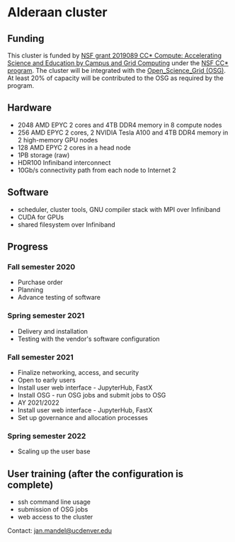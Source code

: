 # Alderaan cluster

## Funding
This cluster is funded by [NSF grant 2019089 CC* Compute: Accelerating Science and Education by Campus and Grid Computing](https://www.nsf.gov/awardsearch/showAward?AWD_ID=2019089)  under the [NSF CC* program](https://www.nsf.gov/publications/pub_summ.jsp?ods_key=nsf20507). The cluster will be integrated with the [Open_Science_Grid (OSG)](https://opensciencegrid.org). At least 20% of capacity will be contributed to the OSG as required by the program.

## Hardware
* 2048 AMD EPYC 2 cores and 4TB DDR4 memory in 8 compute nodes
* 256 AMD EPYC 2 cores, 2 NVIDIA Tesla A100 and 4TB DDR4 memory in 2 high-memory GPU nodes
* 128 AMD EPYC 2 cores in a head node
* 1PB storage (raw)
* HDR100 Infiniband interconnect
* 10Gb/s connectivity path from each node to Internet 2

## Software
* scheduler, cluster tools, GNU compiler stack with MPI over Infiniband
* CUDA for GPUs
* shared filesystem over Infiniband

## Progress
### Fall semester 2020
* Purchase order 
* Planning
* Advance testing of software
### Spring semester 2021
* Delivery and installation 
* Testing with the vendor's software configuration
### Fall semester 2021
* Finalize networking, access, and security
* Open to early users
* Install user web interface - JupyterHub, FastX
* Install OSG - run OSG jobs and submit jobs to OSG
* AY 2021/2022
* Install user web interface - JupyterHub, FastX
* Set up governance and allocation processes
### Spring semester 2022
* Scaling up the user base

## User training (after the configuration is complete)
* ssh command line usage
* submission of OSG jobs
* web access to the cluster

Contact: jan.mandel@ucdenver.edu

